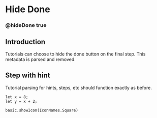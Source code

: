 # Hide Done

### @hideDone true

## Introduction

Tutorials can choose to hide the done button on the final step. This metadata is parsed and removed.

## Step with hint

Tutorial parsing for hints, steps, etc should function exactly as before.

```blocks
let x = 8;
let y = x + 2;
```

```ghost
basic.showIcon(IconNames.Square)
```
